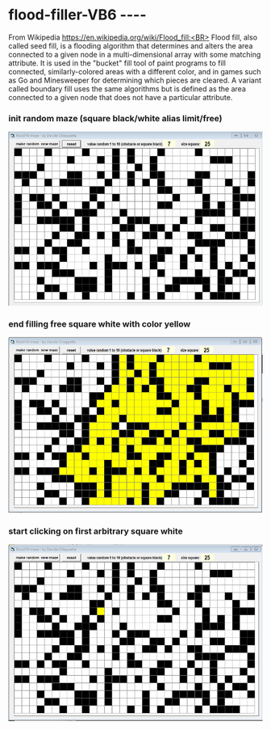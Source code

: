 # flood-filler-VB6 ----
From Wikipedia https://en.wikipedia.org/wiki/Flood_fill:<BR>
Flood fill, also called seed fill, is a flooding algorithm that determines and alters the area connected to a given node in a multi-dimensional array with some matching attribute. It is used in the "bucket" fill tool of paint programs to fill connected, similarly-colored areas with a different color, and in games such as Go and Minesweeper for determining which pieces are cleared. A variant called boundary fill uses the same algorithms but is defined as the area connected to a given node that does not have a particular attribute.
<BR>
### init random maze (square black/white alias limit/free)
![image](https://raw.githubusercontent.com/davidechiappetta/Recursive-flood-fill-with-4-directions-VB6/main/img/flood%20fill%20maze%20start.png)
### end filling free square white with color yellow
![image](https://raw.githubusercontent.com/davidechiappetta/Recursive-flood-fill-with-4-directions-VB6/main/img/flood%20fill%20maze%20end.png)
### start clicking on first arbitrary square white
![image](https://raw.githubusercontent.com/davidechiappetta/Recursive-flood-fill-with-4-directions-VB6/main/img/1.png)
  
